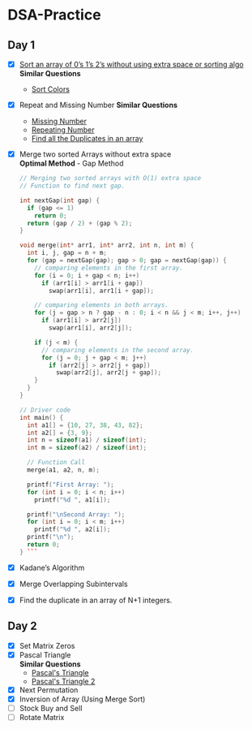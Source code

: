 # DSA-Practice

## Day 1

- [X] [Sort an array of 0’s 1’s 2’s without using extra space or sorting algo](https://www.geeksforgeeks.org/sort-an-array-of-0s-1s-and-2s/)  
  **Similar Questions**
  - [Sort Colors](https://leetcode.com/problems/sort-colors/)   
- [X] Repeat and Missing Number
  **Similar Questions**
  - [Missing Number](https://leetcode.com/problems/missing-number/)  
  - [Repeating Number](https://leetcode.com/problems/find-the-duplicate-number/)   
  - [Find all the Duplicates in an array](https://leetcode.com/problems/find-all-duplicates-in-an-array/)  
- [X] Merge two sorted Arrays without extra space  
  **Optimal Method** - Gap Method  
  ```C++
  // Merging two sorted arrays with O(1) extra space
  // Function to find next gap.
  
  int nextGap(int gap) {
    if (gap <= 1)
      return 0;
    return (gap / 2) + (gap % 2);
  }

  void merge(int* arr1, int* arr2, int n, int m) {
    int i, j, gap = n + m;
    for (gap = nextGap(gap); gap > 0; gap = nextGap(gap)) {
      // comparing elements in the first array.
      for (i = 0; i + gap < n; i++)
        if (arr1[i] > arr1[i + gap])
          swap(arr1[i], arr1[i + gap]);

      // comparing elements in both arrays.
      for (j = gap > n ? gap - n : 0; i < n && j < m; i++, j++)
        if (arr1[i] > arr2[j])
          swap(arr1[i], arr2[j]);

      if (j < m) {
        // comparing elements in the second array.
        for (j = 0; j + gap < m; j++)
          if (arr2[j] > arr2[j + gap])
            swap(arr2[j], arr2[j + gap]);
      }
    }
  }

  // Driver code
  int main() {
    int a1[] = {10, 27, 38, 43, 82};
    int a2[] = {3, 9};
    int n = sizeof(a1) / sizeof(int);
    int m = sizeof(a2) / sizeof(int);

    // Function Call
    merge(a1, a2, n, m);

    printf("First Array: ");
    for (int i = 0; i < n; i++)
      printf("%d ", a1[i]);

    printf("\nSecond Array: ");
    for (int i = 0; i < m; i++)
      printf("%d ", a2[i]);
    printf("\n");
    return 0;
  } ```
- [X] Kadane’s Algorithm    
- [X] Merge Overlapping Subintervals  
- [X] Find the duplicate in an array of N+1 integers.   




## Day 2

- [X] Set Matrix Zeros  
- [X] Pascal Triangle  
  **Similar Questions**  
  - [Pascal's Triangle](https://leetcode.com/problems/pascals-triangle)  
  - [Pascal's Triangle 2](https://leetcode.com/problems/pascals-triangle-ii)  
- [X] Next Permutation  
- [X] Inversion of Array (Using Merge Sort)   
- [ ] Stock Buy and Sell   
- [ ] Rotate Matrix   
